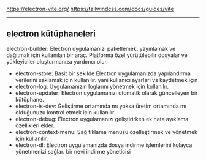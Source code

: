https://electron-vite.org/
https://tailwindcss.com/docs/guides/vite

-------------------------------
electron kütüphaneleri
-----------------------
electron-builder: Electron uygulamanızı paketlemek, yayınlamak ve dağıtmak için kullanılan bir araç. Platforma özel yürütülebilir dosyalar ve yükleyiciler oluşturmanıza yardımcı olur.
- electron-store: Basit bir şekilde Electron uygulamanızda yapılandırma verilerini saklamak için kullanılır. yani kullanıcı ayarları vs kaydetmek için
- electron-log: Uygulamanızın loglarını yönetmek için kullanılır.
- electron-updater: Electron uygulamanızı otomatik olarak güncelleyen bir kütüphane.
- electron-is-dev: Geliştirme ortamında mı yoksa üretim ortamında mı olduğunuzu kontrol etmek için kullanılır.
- electron-debug: Electron uygulamanızı geliştirirken ek hata ayıklama özellikleri ekler. 
- electron-context-menu: Sağ tıklama menüsü özelleştirmek ve yönetmek için kullanılır.
- electron-dl: Electron uygulamanızda dosya indirme işlemlerini kolayca yönetmenizi sağlar. bir nevi indirme yöneticisi